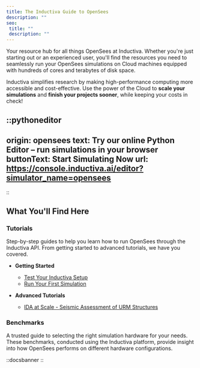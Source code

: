 ```yaml
---
title: The Inductiva Guide to OpenSees
description: ""
seo:
 title: ""
 description: ""
---
```


Your resource hub for all things OpenSees at Inductiva. Whether you're just starting out or an experienced user, you'll find the resources you need to seamlessly run your OpenSees simulations on Cloud machines equipped with hundreds of cores and terabytes of disk space.

Inductiva simplifies research by making high-performance computing more accessible and cost-effective. Use the power of the Cloud to **scale your simulations** and **finish your projects sooner**, while keeping your costs in check!

::pythoneditor
---
origin: opensees
text: Try our online Python Editor – run simulations in your browser
buttonText: Start Simulating Now
url: https://console.inductiva.ai/editor?simulator_name=opensees
---
::

## What You'll Find Here

### Tutorials
Step-by-step guides to help you learn how to run OpenSees through the Inductiva API. From getting started to advanced tutorials, we have you covered.

* **Getting Started**
    - [Test Your Inductiva Setup](tutorials/setup-test)
    - [Run Your First Simulation](tutorials/quick-start)

* **Advanced Tutorials**
    - [IDA at Scale - Seismic Assessment of URM Structures](tutorials/ida-at-scale/)

### Benchmarks
A trusted guide to selecting the right simulation hardware for your needs. These benchmarks, conducted using the Inductiva platform, provide insight into how OpenSees performs on different hardware configurations.

::docsbanner
::
